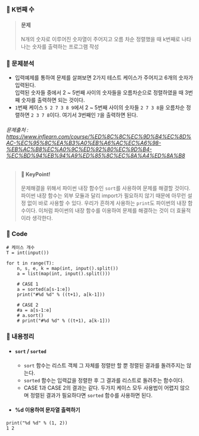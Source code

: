 ### 🥉 K번째 수

> #### 문제
>
> N개의 숫자로 이루어진 숫자열이 주어지고 오름 차순 정렬했을 때 k번째로 나타나는 숫자를 출력하는 프로그램 작성

### 📌 문제분석

- 입력예제를 통하여 문제를 살펴보면 2가지 테스트 케이스가 주어지고 6개의 숫자가 입력된다.  
  입력된 숫자들 중에서 2 ~ 5번째 사이의 숫자들을 오름차순으로 정렬하였을 때 3번째 숫자를 출력하면 되는 것이다.
- `1`번째 케이스 `5 2 7 3 8 9`에서 2 ~ 5번째 사이의 숫자들 `2 7 3 8`을 오름차순 정렬하면 `2 3 7 8`이다. 여기서 3번째인 `7`을 출력하면 된다.

###### 문제출처 : https://www.inflearn.com/course/%ED%8C%8C%EC%9D%B4%EC%8D%AC-%EC%95%8C%EA%B3%A0%EB%A6%AC%EC%A6%98-%EB%AC%B8%EC%A0%9C%ED%92%80%EC%9D%B4-%EC%BD%94%EB%94%A9%ED%85%8C%EC%8A%A4%ED%8A%B8

> #### 🔑 KeyPoint!
>
> 문제해결을 위해서 파이썬 내장 함수인 `sort`를 사용하여 문제를 해결할 것이다. 파이썬 내장 함수는 외부 모듈과 달리 import가 필요하지 않기 때문에 아무런 설정 없이 바로 사용할 수 있다. 우리가 흔하게 사용하는 `print`도 파이썬의 내장 함수이다. 이처럼 파이썬의 내장 함수를 이용하여 문제를 해결하는 것이 더 효율적이라 생각한다.

### 🔌 Code

```
# 케이스 개수
T = int(input())

for t in range(T):
    n, s, e, k = map(int, input().split())
    a = list(map(int, input().split()))

    # CASE 1
    a = sorted(a[s-1:e])
    print("#%d %d" % ((t+1), a[k-1]))

    # CASE 2
    #a = a[s-1:e]
    # a.sort()
    # print("#%d %d" % ((t+1), a[k-1]))
```

### 📃 내용정리

- #### `sort` / `sorted`
  - `sort` 함수는 리스트 객체 그 자체를 정렬만 할 뿐 정렬된 결과를 돌려주지는 않는다.
  - `sorted` 함수는 입력값을 정렬한 후 그 결과를 리스트로 돌려주는 함수이다.
  - CASE 1과 CASE 2의 결과는 같다. 두가지 케이스 모두 사용법이 어렵지 않으며 정렬된 결과가 필요하다면 `sorted` 함수를 사용하면 된다.
- #### %d 이용하여 문자열 출력하기

```
print("%d %d" % (1, 2))
1 2
```
